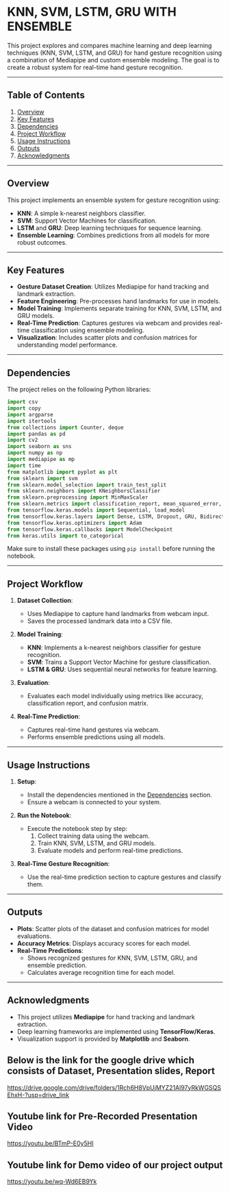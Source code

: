 # KNN, SVM, LSTM, GRU WITH ENSEMBLE

This project explores and compares machine learning and deep learning techniques (KNN, SVM, LSTM, and GRU) for hand gesture recognition using a combination of Mediapipe and custom ensemble modeling. The goal is to create a robust system for real-time hand gesture recognition.

---

## Table of Contents

1. [Overview](#overview)
2. [Key Features](#key-features)
3. [Dependencies](#dependencies)
4. [Project Workflow](#project-workflow)
5. [Usage Instructions](#usage-instructions)
6. [Outputs](#outputs)
7. [Acknowledgments](#acknowledgments)

---

## Overview

This project implements an ensemble system for gesture recognition using:
- **KNN**: A simple k-nearest neighbors classifier.
- **SVM**: Support Vector Machines for classification.
- **LSTM** and **GRU**: Deep learning techniques for sequence learning.
- **Ensemble Learning**: Combines predictions from all models for more robust outcomes.

---

## Key Features

- **Gesture Dataset Creation**: Utilizes Mediapipe for hand tracking and landmark extraction.
- **Feature Engineering**: Pre-processes hand landmarks for use in models.
- **Model Training**: Implements separate training for KNN, SVM, LSTM, and GRU models.
- **Real-Time Prediction**: Captures gestures via webcam and provides real-time classification using ensemble modeling.
- **Visualization**: Includes scatter plots and confusion matrices for understanding model performance.

---

## Dependencies

The project relies on the following Python libraries:

```python
import csv
import copy
import argparse
import itertools
from collections import Counter, deque
import pandas as pd
import cv2
import seaborn as sns
import numpy as np
import mediapipe as mp
import time
from matplotlib import pyplot as plt
from sklearn import svm
from sklearn.model_selection import train_test_split
from sklearn.neighbors import KNeighborsClassifier
from sklearn.preprocessing import MinMaxScaler
from sklearn.metrics import classification_report, mean_squared_error, accuracy_score, confusion_matrix
from tensorflow.keras.models import Sequential, load_model
from tensorflow.keras.layers import Dense, LSTM, Dropout, GRU, Bidirectional, Input, Conv1D, MaxPooling1D, Flatten
from tensorflow.keras.optimizers import Adam
from tensorflow.keras.callbacks import ModelCheckpoint
from keras.utils import to_categorical
```

Make sure to install these packages using `pip install` before running the notebook.

---

## Project Workflow

1. **Dataset Collection**:
   - Uses Mediapipe to capture hand landmarks from webcam input.
   - Saves the processed landmark data into a CSV file.

2. **Model Training**:
   - **KNN**: Implements a k-nearest neighbors classifier for gesture recognition.
   - **SVM**: Trains a Support Vector Machine for gesture classification.
   - **LSTM & GRU**: Uses sequential neural networks for feature learning.

3. **Evaluation**:
   - Evaluates each model individually using metrics like accuracy, classification report, and confusion matrix.

4. **Real-Time Prediction**:
   - Captures real-time hand gestures via webcam.
   - Performs ensemble predictions using all models.

---

## Usage Instructions

1. **Setup**:
   - Install the dependencies mentioned in the [Dependencies](#dependencies) section.
   - Ensure a webcam is connected to your system.

2. **Run the Notebook**:
   - Execute the notebook step by step:
     1. Collect training data using the webcam.
     2. Train KNN, SVM, LSTM, and GRU models.
     3. Evaluate models and perform real-time predictions.

3. **Real-Time Gesture Recognition**:
   - Use the real-time prediction section to capture gestures and classify them.


---

## Outputs

- **Plots**: Scatter plots of the dataset and confusion matrices for model evaluations.
- **Accuracy Metrics**: Displays accuracy scores for each model.
- **Real-Time Predictions**:
  - Shows recognized gestures for KNN, SVM, LSTM, GRU, and ensemble prediction.
  - Calculates average recognition time for each model.

---

## Acknowledgments

- This project utilizes **Mediapipe** for hand tracking and landmark extraction.
- Deep learning frameworks are implemented using **TensorFlow/Keras**.
- Visualization support is provided by **Matplotlib** and **Seaborn**.

## Below is the link for the google drive which consists of Dataset, Presentation slides, Report
 https://drive.google.com/drive/folders/1Rch6H8VpUjMYZ21Al97yRkWGSQSEhxH-?usp=drive_link

## Youtube link for Pre-Recorded Presentation Video
 https://youtu.be/BTmP-E0y5HI

## Youtube link for Demo video of our project output
 https://youtu.be/wq-Wd6EB9Yk 